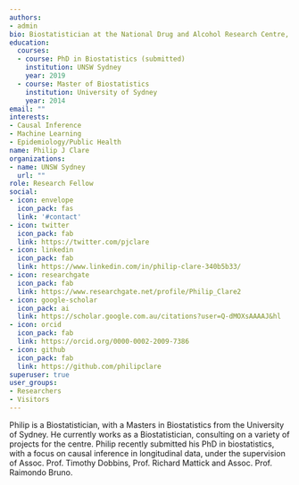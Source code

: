 ```yaml
---
authors:
- admin
bio: Biostatistician at the National Drug and Alcohol Research Centre, UNSW Sydney.
education:
  courses:
  - course: PhD in Biostatistics (submitted)
    institution: UNSW Sydney
    year: 2019
  - course: Master of Biostatistics
    institution: University of Sydney
    year: 2014
email: ""
interests:
- Causal Inference
- Machine Learning
- Epidemiology/Public Health
name: Philip J Clare
organizations:
- name: UNSW Sydney
  url: ""
role: Research Fellow
social:
- icon: envelope
  icon_pack: fas
  link: '#contact'
- icon: twitter
  icon_pack: fab
  link: https://twitter.com/pjclare
- icon: linkedin
  icon_pack: fab
  link: https://www.linkedin.com/in/philip-clare-340b5b33/
- icon: researchgate
  icon_pack: fab
  link: https://www.researchgate.net/profile/Philip_Clare2
- icon: google-scholar
  icon_pack: ai
  link: https://scholar.google.com.au/citations?user=Q-dMOXsAAAAJ&hl
- icon: orcid
  icon_pack: fab
  link: https://orcid.org/0000-0002-2009-7386
- icon: github
  icon_pack: fab
  link: https://github.com/philipclare
superuser: true
user_groups:
- Researchers
- Visitors
---
```


Philip is a Biostatistician, with a Masters in Biostatistics from the University of Sydney. He currently works as a Biostatistician, consulting on a variety of projects for the centre. Philip recently submitted his PhD in biostatistics, with a focus on causal inference in longitudinal data, under the supervision of Assoc. Prof. Timothy Dobbins, Prof. Richard Mattick and Assoc. Prof. Raimondo Bruno.
